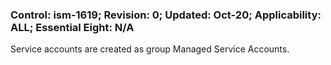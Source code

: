 ### Control: ism-1619; Revision: 0; Updated: Oct-20; Applicability: ALL; Essential Eight: N/A
<p>Service accounts are created as group Managed Service Accounts.</p>